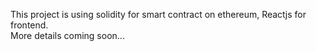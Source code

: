 This project is using solidity for smart contract on ethereum, Reactjs for frontend.  
More details coming soon...  
